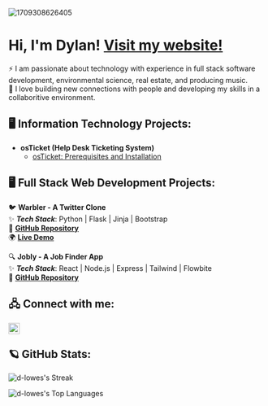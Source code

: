 
![1709308626405](https://github.com/d-lowes/d-lowes/assets/121920809/21e404b4-0086-4618-868f-bf100abec374)

<h1> Hi, I'm Dylan! <a href="https://www.dylanlowes.dev">Visit my website!</a></h1>
⚡ I am passionate about technology with experience in full stack software development, environmental science, real estate, and producing music.
<br>
🌱 I love building new connections with people and developing my skills in a collaboritive environment.

<h2>🖥️ Information Technology Projects:</h2>

- <b>osTicket (Help Desk Ticketing System)</b>
  - [osTicket: Prerequisites and Installation](https://github.com/d-lowes/osticket-prereqs)
<!--  - [osTicket: Post-Installation Configuration]()
  - [osTicket: Ticket Lifecycle Examples]()
- <b>Microsoft Azure</b>
  - [Configuring On-premises Active Directory within Azure VMs]()
  - [Network Security Groups (NSGs) and Inspecting Network Protocols]()
-->
<h2>🖥️ Full Stack Web Development Projects:</h2>

🐦 **Warbler - A Twitter Clone**  
✨ ***Tech Stack***: Python | Flask | Jinja | Bootstrap  
🔗 **[GitHub Repository](https://github.com/d-lowes/flask-warbler)**  
🌍 **[Live Demo](https://warbler-twitter-clone-by-d-lowes.onrender.com/)**  


🔍 **Jobly - A Job Finder App**  
✨ ***Tech Stack***: React | Node.js | Express | Tailwind | Flowbite  
🔗 **[GitHub Repository](https://github.com/d-lowes/jobly-frontend)**


<h2> 🖧 Connect with me:</h2>

[<img align="left" alt="DylanLowes | LinkedIn" width="22px" src="https://cdn.simpleicons.org/linkedin/0077B5/FFFFFF" />][linkedin]

[linkedin]: https://linkedin.com/in/dylanlowes
<br>


<h2>🪐 GitHub Stats:</h2>

![d-lowes's Streak](https://github-readme-streak-stats.herokuapp.com/?user=d-lowes&theme=tokyonight&hide_border=false)

![d-lowes's Top Languages](https://github-readme-stats.vercel.app/api/top-langs/?username=d-lowes&theme=tokyonight&show_icons=true&hide_border=false&layout=compact)
<!--
**d-lowes/d-lowes** is a ✨ _special_ ✨ repository because its `README.md` (this file) appears on your GitHub profile.

Here are some ideas to get you started:

- 🔭 I’m currently working on ...
- 🌱 I’m currently learning ...
- 👯 I’m looking to collaborate on ...
- 🤔 I’m looking for help with ...
- 💬 Ask me about ...
- 📫 How to reach me: ...
- ⚡ Fun fact: ...
-->
